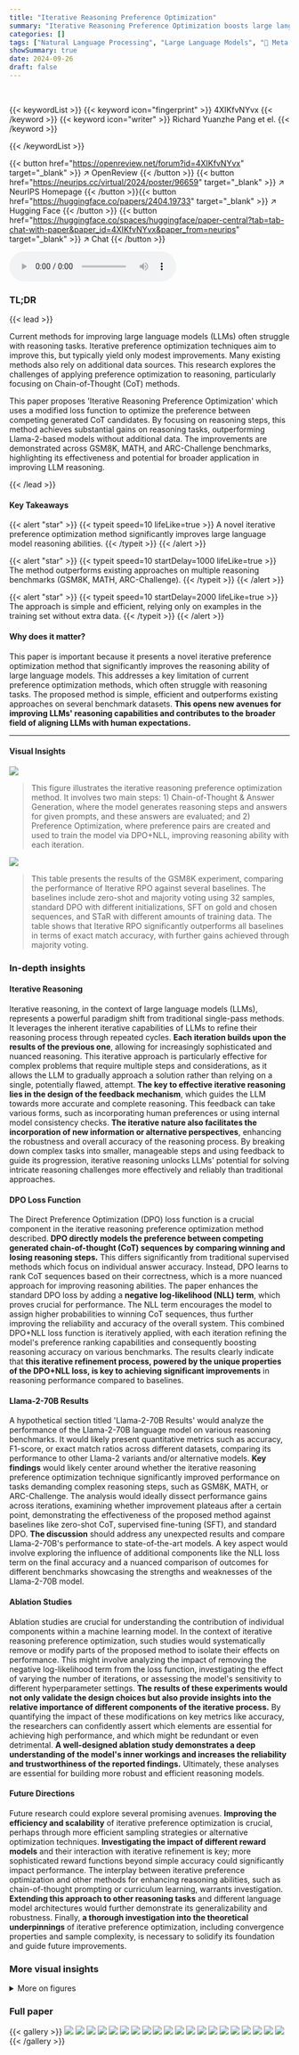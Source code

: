 ```yaml
---
title: "Iterative Reasoning Preference Optimization"
summary: "Iterative Reasoning Preference Optimization boosts large language model reasoning by iteratively refining preferences between generated reasoning steps, achieving significant accuracy gains on benchma..."
categories: []
tags: ["Natural Language Processing", "Large Language Models", "🏢 Meta FAIR",]
showSummary: true
date: 2024-09-26
draft: false
---
```


<br>

{{< keywordList >}}
{{< keyword icon="fingerprint" >}} 4XIKfvNYvx {{< /keyword >}}
{{< keyword icon="writer" >}} Richard Yuanzhe Pang et el. {{< /keyword >}}
 
{{< /keywordList >}}

{{< button href="https://openreview.net/forum?id=4XIKfvNYvx" target="_blank" >}}
↗ OpenReview
{{< /button >}}
{{< button href="https://neurips.cc/virtual/2024/poster/96659" target="_blank" >}}
↗ NeurIPS Homepage
{{< /button >}}{{< button href="https://huggingface.co/papers/2404.19733" target="_blank" >}}
↗ Hugging Face
{{< /button >}}
{{< button href="https://huggingface.co/spaces/huggingface/paper-central?tab=tab-chat-with-paper&paper_id=4XIKfvNYvx&paper_from=neurips" target="_blank" >}}
↗ Chat
{{< /button >}}



<audio controls>
    <source src="https://ai-paper-reviewer.com/4XIKfvNYvx/podcast.wav" type="audio/wav">
    Your browser does not support the audio element.
</audio>


### TL;DR


{{< lead >}}

Current methods for improving large language models (LLMs) often struggle with reasoning tasks.  Iterative preference optimization techniques aim to improve this, but typically yield only modest improvements.  Many existing methods also rely on additional data sources. This research explores the challenges of applying preference optimization to reasoning, particularly focusing on Chain-of-Thought (CoT) methods.

This paper proposes 'Iterative Reasoning Preference Optimization' which uses a modified loss function to optimize the preference between competing generated CoT candidates.  By focusing on reasoning steps, this method achieves substantial gains on reasoning tasks, outperforming Llama-2-based models without additional data.  The improvements are demonstrated across GSM8K, MATH, and ARC-Challenge benchmarks, highlighting its effectiveness and potential for broader application in improving LLM reasoning.

{{< /lead >}}


#### Key Takeaways

{{< alert "star" >}}
{{< typeit speed=10 lifeLike=true >}} A novel iterative preference optimization method significantly improves large language model reasoning abilities. {{< /typeit >}}
{{< /alert >}}

{{< alert "star" >}}
{{< typeit speed=10 startDelay=1000 lifeLike=true >}} The method outperforms existing approaches on multiple reasoning benchmarks (GSM8K, MATH, ARC-Challenge). {{< /typeit >}}
{{< /alert >}}

{{< alert "star" >}}
{{< typeit speed=10 startDelay=2000 lifeLike=true >}} The approach is simple and efficient, relying only on examples in the training set without extra data. {{< /typeit >}}
{{< /alert >}}

#### Why does it matter?
This paper is important because it presents a novel iterative preference optimization method that significantly improves the reasoning ability of large language models.  This addresses a key limitation of current preference optimization methods, which often struggle with reasoning tasks. The proposed method is simple, efficient and outperforms existing approaches on several benchmark datasets. **This opens new avenues for improving LLMs' reasoning capabilities and contributes to the broader field of aligning LLMs with human expectations.**

------
#### Visual Insights



![](https://ai-paper-reviewer.com/4XIKfvNYvx/figures_1_1.jpg)

> This figure illustrates the iterative reasoning preference optimization method. It involves two main steps: 1) Chain-of-Thought & Answer Generation, where the model generates reasoning steps and answers for given prompts, and these answers are evaluated; and 2) Preference Optimization, where preference pairs are created and used to train the model via DPO+NLL, improving reasoning ability with each iteration.





![](https://ai-paper-reviewer.com/4XIKfvNYvx/tables_4_1.jpg)

> This table presents the results of the GSM8K experiment, comparing the performance of Iterative RPO against several baselines.  The baselines include zero-shot and majority voting using 32 samples, standard DPO with different initializations, SFT on gold and chosen sequences, and STaR with different amounts of training data.  The table shows that Iterative RPO significantly outperforms all baselines in terms of exact match accuracy, with further gains achieved through majority voting.





### In-depth insights


#### Iterative Reasoning
Iterative reasoning, in the context of large language models (LLMs), represents a powerful paradigm shift from traditional single-pass methods.  It leverages the inherent iterative capabilities of LLMs to refine their reasoning process through repeated cycles.  **Each iteration builds upon the results of the previous one**, allowing for increasingly sophisticated and nuanced reasoning.  This iterative approach is particularly effective for complex problems that require multiple steps and considerations, as it allows the LLM to gradually approach a solution rather than relying on a single, potentially flawed, attempt.  **The key to effective iterative reasoning lies in the design of the feedback mechanism**, which guides the LLM towards more accurate and complete reasoning. This feedback can take various forms, such as incorporating human preferences or using internal model consistency checks.  **The iterative nature also facilitates the incorporation of new information or alternative perspectives**, enhancing the robustness and overall accuracy of the reasoning process.  By breaking down complex tasks into smaller, manageable steps and using feedback to guide its progression, iterative reasoning unlocks LLMs' potential for solving intricate reasoning challenges more effectively and reliably than traditional approaches.

#### DPO Loss Function
The Direct Preference Optimization (DPO) loss function is a crucial component in the iterative reasoning preference optimization method described.  **DPO directly models the preference between competing generated chain-of-thought (CoT) sequences by comparing winning and losing reasoning steps.** This differs significantly from traditional supervised methods which focus on individual answer accuracy. Instead, DPO learns to rank CoT sequences based on their correctness, which is a more nuanced approach for improving reasoning abilities.  The paper enhances the standard DPO loss by adding a **negative log-likelihood (NLL) term**, which proves crucial for performance. The NLL term encourages the model to assign higher probabilities to winning CoT sequences, thus further improving the reliability and accuracy of the overall system. This combined DPO+NLL loss function is iteratively applied, with each iteration refining the model's preference ranking capabilities and consequently boosting reasoning accuracy on various benchmarks. The results clearly indicate that **this iterative refinement process, powered by the unique properties of the DPO+NLL loss, is key to achieving significant improvements** in reasoning performance compared to baselines.

#### Llama-2-70B Results
A hypothetical section titled 'Llama-2-70B Results' would analyze the performance of the Llama-2-70B language model on various reasoning benchmarks.  It would likely present quantitative metrics such as accuracy, F1-score, or exact match ratios across different datasets, comparing its performance to other Llama-2 variants and/or alternative models. **Key findings** would likely center around whether the iterative reasoning preference optimization technique significantly improved performance on tasks demanding complex reasoning steps, such as GSM8K, MATH, or ARC-Challenge. The analysis would ideally dissect performance gains across iterations, examining whether improvement plateaus after a certain point, demonstrating the effectiveness of the proposed method against baselines like zero-shot CoT, supervised fine-tuning (SFT), and standard DPO.  **The discussion** should address any unexpected results and compare Llama-2-70B's performance to state-of-the-art models.  A key aspect would involve exploring the influence of additional components like the NLL loss term on the final accuracy and a nuanced comparison of outcomes for different benchmarks showcasing the strengths and weaknesses of the Llama-2-70B model.

#### Ablation Studies
Ablation studies are crucial for understanding the contribution of individual components within a machine learning model.  In the context of iterative reasoning preference optimization, such studies would systematically remove or modify parts of the proposed method to isolate their effects on performance.  This might involve analyzing the impact of removing the negative log-likelihood term from the loss function, investigating the effect of varying the number of iterations, or assessing the model's sensitivity to different hyperparameter settings. **The results of these experiments would not only validate the design choices but also provide insights into the relative importance of different components of the iterative process.** By quantifying the impact of these modifications on key metrics like accuracy, the researchers can confidently assert which elements are essential for achieving high performance, and which might be redundant or even detrimental. **A well-designed ablation study demonstrates a deep understanding of the model's inner workings and increases the reliability and trustworthiness of the reported findings.** Ultimately, these analyses are essential for building more robust and efficient reasoning models.

#### Future Directions
Future research could explore several promising avenues.  **Improving the efficiency and scalability** of iterative preference optimization is crucial, perhaps through more efficient sampling strategies or alternative optimization techniques.  **Investigating the impact of different reward models** and their interaction with iterative refinement is key;  more sophisticated reward functions beyond simple accuracy could significantly impact performance.  The interplay between iterative preference optimization and other methods for enhancing reasoning abilities, such as chain-of-thought prompting or curriculum learning, warrants investigation. **Extending this approach to other reasoning tasks** and different language model architectures would further demonstrate its generalizability and robustness. Finally, **a thorough investigation into the theoretical underpinnings** of iterative preference optimization, including convergence properties and sample complexity, is necessary to solidify its foundation and guide future improvements.


### More visual insights

<details>
<summary>More on figures
</summary>


![](https://ai-paper-reviewer.com/4XIKfvNYvx/figures_4_1.jpg)

> This figure compares the effect of Supervised Fine-Tuning (SFT) and the proposed DPO+NLL training methods on the log probabilities of chosen and rejected sequences in the Iterative Reasoning Preference Optimization process.  It shows that while SFT increases the probabilities of both chosen and rejected sequences, DPO+NLL training is more effective in improving the chosen sequences while decreasing the probability of rejected sequences, which contributes to better performance.


![](https://ai-paper-reviewer.com/4XIKfvNYvx/figures_4_2.jpg)

> This figure shows the effect of supervised fine-tuning (SFT) training on the performance of the model in terms of log probabilities of chosen and rejected sequences.  It compares SFT training with the proposed DPO+NLL training method. The plots indicate that SFT training alone does not effectively distinguish between chosen and rejected sequences, while the DPO+NLL method achieves a better separation, leading to improved performance.


![](https://ai-paper-reviewer.com/4XIKfvNYvx/figures_5_1.jpg)

> This figure shows the effect of adding a negative log-likelihood (NLL) term to the DPO loss function during training on the GSM8K dataset.  It compares the log probabilities of 'chosen' (correct) and 'rejected' (incorrect) sequences across training steps for both standard DPO and DPO+NLL. The results indicate that including the NLL term leads to a consistent increase in the log probabilities of chosen sequences while decreasing those of rejected sequences, resulting in improved test accuracy.


![](https://ai-paper-reviewer.com/4XIKfvNYvx/figures_5_2.jpg)

> This figure compares the training performance of DPO with and without the NLL loss term on the GSM8K dataset. The plot shows the log probabilities of chosen and rejected sequences over training steps.  It demonstrates that adding the NLL loss improves the performance significantly as the log probabilities of chosen sequences increase, while the log probabilities of rejected sequences decrease.


![](https://ai-paper-reviewer.com/4XIKfvNYvx/figures_7_1.jpg)

> This figure shows the effect of adding the negative log-likelihood (NLL) term to the DPO loss function during training on two datasets: ARC-Challenge and MATH. The plots display the log probabilities of chosen and rejected sequences over training steps for both DPO with and without the NLL term. The results indicate that including the NLL term leads to an increase in the log probabilities of chosen sequences during training for both datasets, suggesting that the NLL term is beneficial for improving the model's performance on reasoning tasks.


</details>






### Full paper

{{< gallery >}}
<img src="https://ai-paper-reviewer.com/4XIKfvNYvx/1.png" class="grid-w50 md:grid-w33 xl:grid-w25" />
<img src="https://ai-paper-reviewer.com/4XIKfvNYvx/2.png" class="grid-w50 md:grid-w33 xl:grid-w25" />
<img src="https://ai-paper-reviewer.com/4XIKfvNYvx/3.png" class="grid-w50 md:grid-w33 xl:grid-w25" />
<img src="https://ai-paper-reviewer.com/4XIKfvNYvx/4.png" class="grid-w50 md:grid-w33 xl:grid-w25" />
<img src="https://ai-paper-reviewer.com/4XIKfvNYvx/5.png" class="grid-w50 md:grid-w33 xl:grid-w25" />
<img src="https://ai-paper-reviewer.com/4XIKfvNYvx/6.png" class="grid-w50 md:grid-w33 xl:grid-w25" />
<img src="https://ai-paper-reviewer.com/4XIKfvNYvx/7.png" class="grid-w50 md:grid-w33 xl:grid-w25" />
<img src="https://ai-paper-reviewer.com/4XIKfvNYvx/8.png" class="grid-w50 md:grid-w33 xl:grid-w25" />
<img src="https://ai-paper-reviewer.com/4XIKfvNYvx/9.png" class="grid-w50 md:grid-w33 xl:grid-w25" />
<img src="https://ai-paper-reviewer.com/4XIKfvNYvx/10.png" class="grid-w50 md:grid-w33 xl:grid-w25" />
<img src="https://ai-paper-reviewer.com/4XIKfvNYvx/11.png" class="grid-w50 md:grid-w33 xl:grid-w25" />
<img src="https://ai-paper-reviewer.com/4XIKfvNYvx/12.png" class="grid-w50 md:grid-w33 xl:grid-w25" />
<img src="https://ai-paper-reviewer.com/4XIKfvNYvx/13.png" class="grid-w50 md:grid-w33 xl:grid-w25" />
<img src="https://ai-paper-reviewer.com/4XIKfvNYvx/14.png" class="grid-w50 md:grid-w33 xl:grid-w25" />
<img src="https://ai-paper-reviewer.com/4XIKfvNYvx/15.png" class="grid-w50 md:grid-w33 xl:grid-w25" />
<img src="https://ai-paper-reviewer.com/4XIKfvNYvx/16.png" class="grid-w50 md:grid-w33 xl:grid-w25" />
<img src="https://ai-paper-reviewer.com/4XIKfvNYvx/17.png" class="grid-w50 md:grid-w33 xl:grid-w25" />
<img src="https://ai-paper-reviewer.com/4XIKfvNYvx/18.png" class="grid-w50 md:grid-w33 xl:grid-w25" />
<img src="https://ai-paper-reviewer.com/4XIKfvNYvx/19.png" class="grid-w50 md:grid-w33 xl:grid-w25" />
<img src="https://ai-paper-reviewer.com/4XIKfvNYvx/20.png" class="grid-w50 md:grid-w33 xl:grid-w25" />
{{< /gallery >}}